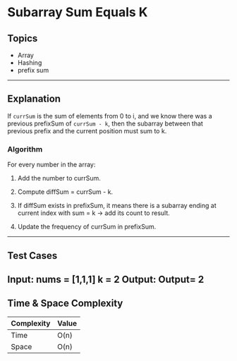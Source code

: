 # Subarray Sum Equals K

## Topics
- Array
- Hashing
- prefix sum

---

## Explanation

If `currSum` is the sum of elements from 0 to i, and we know there was a previous prefixSum of `currSum - k`, then the subarray between that previous prefix and the current position must sum to k.

### Algorithm
For every number in the array:

1. Add the number to currSum.

2. Compute diffSum = currSum - k.

3. If diffSum exists in prefixSum, it means there is a subarray ending at current index with sum = k → add its count to result.

4. Update the frequency of currSum in prefixSum.

--- 

## Test Cases

**Input:**
nums = [1,1,1]
k = 2
**Output:**
Output= 2
---

## Time & Space Complexity

| Complexity | Value |
|------------|-------|
| Time       | O(n)  |
| Space      | O(n)  |